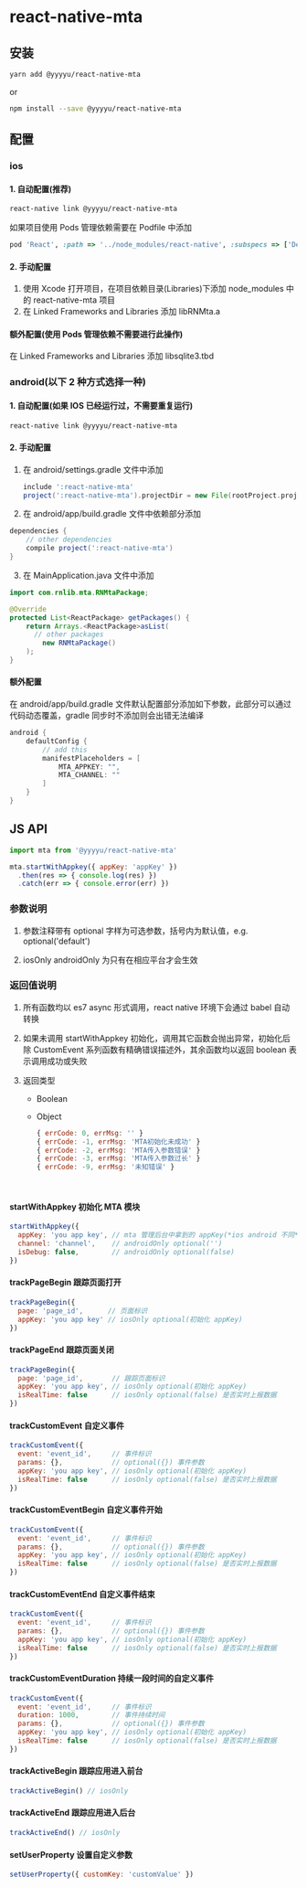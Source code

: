 # react-native-mta



## 安装

```bash
yarn add @yyyyu/react-native-mta
```

or

```bash
npm install --save @yyyyu/react-native-mta
```



## 配置

### ios

#### 1. 自动配置(推荐)

```bash
react-native link @yyyyu/react-native-mta
```

如果项目使用 Pods 管理依赖需要在 Podfile 中添加

```ruby
pod 'React', :path => '../node_modules/react-native', :subspecs => ['Dependency']
```

#### 2. 手动配置

1. 使用 Xcode 打开项目，在项目依赖目录(Libraries)下添加 node_modules 中的 react-native-mta 项目
2. 在 Linked Frameworks and Libraries 添加 libRNMta.a

#### 额外配置(使用 Pods 管理依赖不需要进行此操作)

在 Linked Frameworks and Libraries 添加 libsqlite3.tbd

### android(以下 2 种方式选择一种)

#### 1. 自动配置(如果 IOS 已经运行过，不需要重复运行)

```bash
react-native link @yyyyu/react-native-mta
```

#### 2. 手动配置

1. 在 android/settings.gradle 文件中添加

   ```Groovy
   include ':react-native-mta'
   project(':react-native-mta').projectDir = new File(rootProject.projectDir, '../node_modules/@yyyyu/react-native-mta/android')
   ```

2. 在 android/app/build.gradle 文件中依赖部分添加

  ```Groovy
  dependencies {
      // other dependencies
      compile project(':react-native-mta')
  }
  ```

3. 在 MainApplication.java 文件中添加

  ```Java
  import com.rnlib.mta.RNMtaPackage;

  @Override
  protected List<ReactPackage> getPackages() {
      return Arrays.<ReactPackage>asList(
  		// other packages
          new RNMtaPackage()
      );
  }
  ```

#### 额外配置

在 android/app/build.gradle 文件默认配置部分添加如下参数，此部分可以通过代码动态覆盖，gradle 同步时不添加则会出错无法编译

```Groovy
android {
    defaultConfig {
    	// add this
        manifestPlaceholders = [
            MTA_APPKEY: "",
            MTA_CHANNEL: ""
        ]
    }
}
```



## JS API

```javascript
import mta from '@yyyyu/react-native-mta'

mta.startWithAppkey({ appKey: 'appKey' })
  .then(res => { console.log(res) })
  .catch(err => { console.error(err) })
```

### 参数说明

1. 参数注释带有 optional 字样为可选参数，括号内为默认值，e.g. optional('default')

2. iosOnly androidOnly 为只有在相应平台才会生效

### 返回值说明

1. 所有函数均以 es7 async 形式调用，react native 环境下会通过 babel 自动转换

2. 如果未调用 startWithAppkey 初始化，调用其它函数会抛出异常，初始化后除 CustomEvent 系列函数有精确错误描述外，其余函数均以返回 boolean 表示调用成功或失败

3. 返回类型

   - Boolean

   - Object

     ```javascript
     { errCode: 0, errMsg: '' }
     { errCode: -1, errMsg: 'MTA初始化未成功' }
     { errCode: -2, errMsg: 'MTA传入参数错误' }
     { errCode: -3, errMsg: 'MTA传入参数过长' }
     { errCode: -9, errMsg: '未知错误' }
     ```

     ​

#### startWithAppkey 初始化 MTA 模块

```javascript
startWithAppkey({
  appKey: 'you app key', // mta 管理后台中拿到的 appKey(*ios android 不同*)
  channel: 'channel',    // androidOnly optional('')
  isDebug: false,        // androidOnly optional(false)
})
```

#### trackPageBegin 跟踪页面打开

```javascript
trackPageBegin({
  page: 'page_id',      // 页面标识
  appKey: 'you app key' // iosOnly optional(初始化 appKey)
})
```

#### trackPageEnd 跟踪页面关闭

```javascript
trackPageBegin({
  page: 'page_id',       // 跟踪页面标识
  appKey: 'you app key', // iosOnly optional(初始化 appKey)
  isRealTime: false      // iosOnly optional(false) 是否实时上报数据
})
```

#### trackCustomEvent 自定义事件

```javascript
trackCustomEvent({
  event: 'event_id',     // 事件标识
  params: {},            // optional({}) 事件参数
  appKey: 'you app key', // iosOnly optional(初始化 appKey)
  isRealTime: false      // iosOnly optional(false) 是否实时上报数据
})
```

#### trackCustomEventBegin 自定义事件开始

```javascript
trackCustomEvent({
  event: 'event_id',     // 事件标识
  params: {},            // optional({}) 事件参数
  appKey: 'you app key', // iosOnly optional(初始化 appKey)
  isRealTime: false      // iosOnly optional(false) 是否实时上报数据
})
```

#### trackCustomEventEnd 自定义事件结束

```javascript
trackCustomEvent({
  event: 'event_id',     // 事件标识
  params: {},            // optional({}) 事件参数
  appKey: 'you app key', // iosOnly optional(初始化 appKey)
  isRealTime: false      // iosOnly optional(false) 是否实时上报数据
})
```

#### trackCustomEventDuration 持续一段时间的自定义事件

```javascript
trackCustomEvent({
  event: 'event_id',     // 事件标识
  duration: 1000,        // 事件持续时间
  params: {},            // optional({}) 事件参数
  appKey: 'you app key', // iosOnly optional(初始化 appKey)
  isRealTime: false      // iosOnly optional(false) 是否实时上报数据
})
```

#### trackActiveBegin 跟踪应用进入前台

```javascript
trackActiveBegin() // iosOnly
```

#### trackActiveEnd 跟踪应用进入后台

```javascript
trackActiveEnd() // iosOnly
```

#### setUserProperty 设置自定义参数

```javascript
setUserProperty({ customKey: 'customValue' })
```

